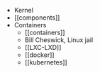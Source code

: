 - Kernel
- [[components]]
- Containers
	- [[containers]]
	- Bill Cheswick, Linux jail
	- [[LXC-LXD]]
	- [[docker]]
	- [[kubernetes]]